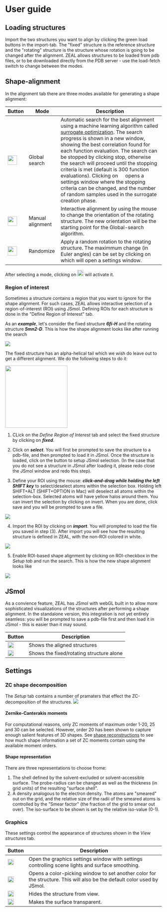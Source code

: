 # User guide

## Loading structures
Import the two structures you want to align by clicking the green load buttons in the import-tab. The "fixed" structure is the reference structure and 	the "rotating" structure is the structure whose rotation is going to be changed after the alignment. ZEAL allows structures to be loaded from pdb files, or to be downloaded directly from the PDB server - use the load-fetch switch to change between the modes.

## Shape-alignment 
In the alignment tab there are three modes available for generating a shape alignment:

| Button | Mode | Description |
|--|--|--|
| <img src="../images/ZEAL/icons/the_flash_100px.png" height="30px"> | Global search | Automatic search for the best alignment using a machine learning algorithm called [surrogate optimization](howItWorks.md). The search progress is shown in a new window, showing the best correlation found for each function evaluation. The search can be stopped by clicking stop, otherwise the search will proceed until the stopping criteria is met (default is 300 function evaluations). Clicking on <img src="../images/ZEAL/icons/settings_100px.png" height="15px"> opens a settings window where the stopping criteria can be changed, and the number of random samples used in the surrogate creation phase.  |
| <img src="../images/ZEAL/icons/gyro_100px.png" height="30px"> | Manual alignment | Interactive alignment by using the mouse to change the orientation of the rotating structure. The new orientation will be the starting point for the Global-search algorithm. |
| <img src="../images/ZEAL/icons/dice_filled_60px.png" height="30px"> | Randomize | Apply a random rotation to the rotating structure. The maximmum change (in Euler angles) can be set by clicking on <img src="../images/ZEAL/icons/settings_100px.png" height="15px"> which will open a settings window. |


After selecting a mode, clicking on <img src="../images/ZEAL/icons/next_96px.png" height="20px"> will activate it. 

### Region of interest
Sometimes a structure contains a region that you want to ignore for the shape alignment. For such cases, ZEAL allows interactive selection of a region-of-interest (ROI) using JSmol. Defining ROIs for each structure is done in the "Define Region of Interest" tab. 

As an ***example***, let's consider the fixed structure ***6fi-H*** and the rotating structure ***5mn2-D***. This is how the shape alignment looks like after running the search

<img src="../images/ZEAL/processed/ZEAL_6fi8VS5mn2.png"/>

The fixed structure has an alpha-helical tail which we wish do leave out to get a different alignment. We do the following steps to do it:

<img src="../images/ZEAL/ZEAL_ROI_start.png" class="callout" height="200px"/>

1. CLick on the *Define Region of Interest* tab and select the fixed structure by clicking on ***fixed***. 

2. Click on ***select***. You will first be prompted to save the structure to a pdb-file, and then prompted to load it in JSmol. Once the structure is loaded, click on the button to setup JSmol selection. (In the case that you do not see a structure in JSmol after loading it, please redo close the JSmol window and redo this step). 


3. Define your ROI using the mouse: ***click-and-drag while holding the left SHIFT key*** to select/deselect atoms within the selection box. Holding left SHIFT+ALT (SHIFT+OPTION in Mac) will deselect all atoms within the selection-box. Selected atoms will have yellow halos around them. You can invert the selection by clicking on invert. When you are done, click save and you will be prompted to save a file. 
<img src="../images/ZEAL/processed/ZEAL_JSmolSel.png"/>

4. Import the ROI by clicking on ***import***. You will prompted to load the file you saved in step (3). After import you will see how the resulting structure is defined in ZEAL, with the non-ROI colored in white. 
<img src="../images/ZEAL/processed/ZEAL_ROI_setup.png" />

5. Enable ROI-based shape alignment by clicking on ROI-checkbox in the *Setup tab* and run the search. This is how the new shape alignment looks like

<img src="../images/ZEAL/processed/ZEAL_6fi8VS5mn2_ROI.png"/>


## JSmol
As a convience feature, ZEAL has JSmol with webGL built in to allow more sophisticated visualizations of the structures after performing a shape alignment. In the standalone version, this integration is not yet entirely seamless: you will be prompted to save a pdb-file first and then load it in JSmol - this is easier than it may sound. 

| Button | Description | 
|--|--|
| <img src="../images/ZEAL/icons/JSmol_logo.png" height="20px"> | Shows the aligned structures |
| <img src="../images/ZEAL/icons/Jmol_icon_128_bw.png" height="20px"> | Shows the fixed/rotating structure alone |

## Settings

### ZC shape decomposition
The *Setup* tab contains a number of pramaters that effect the ZC-decomposition of the structures. 
<img src="../images/ZEAL/ZEAL_setupTab.png"/>

#### Zernike-Canterakis moments
For computational reasons, only ZC moments of maximum order 1-20, 25 and 30 can be selected. However, order 20 has been shown to capture enough salient features of 3D shapes. See [shape reconstructions](howItWorks.md) to see how much shape information a set of ZC moments contain using the available moment orders. 

#### Shape representation
There are three representations to choose frome:

1. The shell defined by the solvent-excluded or solvent-accessible surface. The probe-radius can be changed as well as 
the thickness (in grid units) of the resulting "surface shell".
2. A density analogous to the electron density. The atoms are "smeared" out on the grid, and the relative size of the radii of the smeared atoms is controlled by the "Smear factor" (the fraction of the grid to smear out over). The iso-surface to be shown is set by the relative iso-value (0-1). 

### Graphics
These settings control the appearance of structures shown in the *View structures* tab. 

| Button | Description|
|--|--|
| <img src="../images/ZEAL/icons/lanscape_100px.png" height="20px">  |Open the graphics settings window with settings controlling scene lights and surface smoothing.  |
| <img src="../images/ZEAL/icons/paint_palette_100px.png" height="20px"> | Opens a color-picking window to set another color for the structure. This will also be the default color used by JSmol. |
| <img src="../images/ZEAL/icons/hide_100px.png" height="20px"> |	Hides the structure from view. |
|  <img src="../images/ZEAL/icons/opacity_100px.png" height="20px">	 | Makes the surface transparent. |






